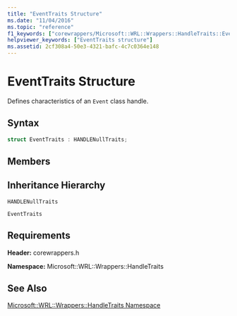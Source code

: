 ```yaml
---
title: "EventTraits Structure"
ms.date: "11/04/2016"
ms.topic: "reference"
f1_keywords: ["corewrappers/Microsoft::WRL::Wrappers::HandleTraits::EventTraits"]
helpviewer_keywords: ["EventTraits structure"]
ms.assetid: 2cf308a4-50e3-4321-bafc-4c7c0364e148
---
```

# EventTraits Structure

Defines characteristics of an `Event` class handle.

## Syntax

```cpp
struct EventTraits : HANDLENullTraits;
```

## Members

## Inheritance Hierarchy

`HANDLENullTraits`

`EventTraits`

## Requirements

**Header:** corewrappers.h

**Namespace:** Microsoft::WRL::Wrappers::HandleTraits

## See Also

[Microsoft::WRL::Wrappers::HandleTraits Namespace](microsoft-wrl-wrappers-handletraits-namespace.md)